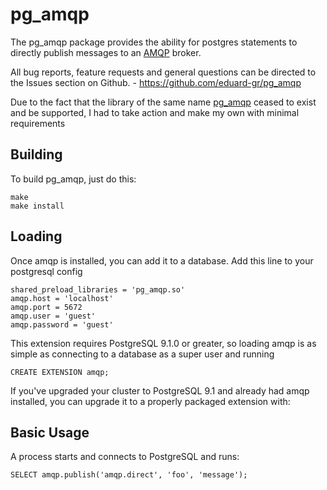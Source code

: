 pg_amqp
=============

The pg_amqp package provides the ability for postgres statements to directly
publish messages to an [AMQP](http://www.amqp.org/) broker.

All bug reports, feature requests and general questions can be directed to the Issues section on Github. - https://github.com/eduard-gr/pg_amqp

Due to the fact that the library of the same name [pg_amqp](https://github.com/omniti-labs/pg_amqp) ceased to exist and be supported, I had to take action and make my own with minimal requirements

Building
--------

To build pg_amqp, just do this:

    make
    make install

Loading
-------

Once amqp is installed, you can add it to a database. Add this line to your
postgresql config

    shared_preload_libraries = 'pg_amqp.so'
    amqp.host = 'localhost'
    amqp.port = 5672
    amqp.user = 'guest'
    amqp.password = 'guest'

This extension requires PostgreSQL 9.1.0 or greater, so loading amqp is as simple
as connecting to a database as a super user and running 

    CREATE EXTENSION amqp;

If you've upgraded your cluster to PostgreSQL 9.1 and already had amqp
installed, you can upgrade it to a properly packaged extension with:


Basic Usage
-----------

A process starts and connects to PostgreSQL and runs:

    SELECT amqp.publish('amqp.direct', 'foo', 'message');
